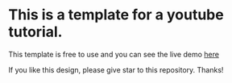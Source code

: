 # This is a template for a youtube tutorial.

This template is free to use and you can see the live demo [here](https://thepratiksah.github.io/youtube-project/)

If you like this design, please give star to this repository. Thanks!
